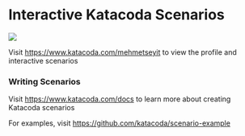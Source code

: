 # Interactive Katacoda Scenarios

[![](http://shields.katacoda.com/katacoda/mehmetseyit/count.svg)](https://www.katacoda.com/mehmetseyit "Get your profile on Katacoda.com")

Visit https://www.katacoda.com/mehmetseyit to view the profile and interactive scenarios

### Writing Scenarios
Visit https://www.katacoda.com/docs to learn more about creating Katacoda scenarios

For examples, visit https://github.com/katacoda/scenario-example
